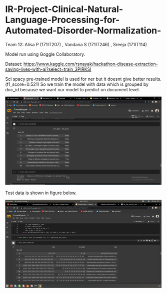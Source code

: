 # IR-Project-Clinical-Natural-Language-Processing-for-Automated-Disorder-Normalization-
Team 12: Alisa P (171IT207) , Vandana S (171IT246) , Sreeja (171IT114)

Model run using Goggle Collaboratory.

Dataset:  https://www.kaggle.com/rsnayak/hackathon-disease-extraction-saving-lives-with-ai?select=train_3PIRKSI

Sci spacy pre-trained model is used for ner but it doesnt give better results.(f1_score=0.521)
So we train the model with data which is grouped by doc_id because we want our model to predict on document level.

<img src="images/training_data.png" width="500">

Test data is shown in figure below.

<img src="images/test_data.png" width="500">

